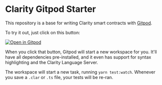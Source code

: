 # Clarity Gitpod Starter

This repository is a base for writing Clarity smart contracts with [Gitpod](https://gitpod.io).

To try it out, just click on this button:

[![Open in Gitpod](https://gitpod.io/button/open-in-gitpod.svg)](https://gitpod.io/#https://github.com/agraebe/clarity-gitpod)

When you click that button, Gitpod will start a new workspace for you. It'll have all dependencies pre-installed, and it even has support for syntax highlighting and the Clarity Language Server.

The workspace will start a new task, running `yarn test:watch`. Whenever you save a `.clar` or `.ts` file, your tests will be re-ran.